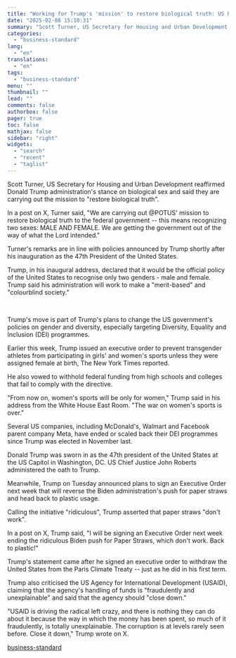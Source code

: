 ```yaml
---
title: "Working for Trump's 'mission' to restore biological truth: US housing secy"
date: "2025-02-08 15:10:31"
summary: "Scott Turner, US Secretary for Housing and Urban Development reaffirmed Donald Trump administration's stance on biological sex and said they are carrying out the mission to \"restore biological truth\". In a post on X, Turner said, \"We are carrying out @POTUS' mission to restore biological truth to the federal government..."
categories:
  - "business-standard"
lang:
  - "en"
translations:
  - "en"
tags:
  - "business-standard"
menu: ""
thumbnail: ""
lead: ""
comments: false
authorbox: false
pager: true
toc: false
mathjax: false
sidebar: "right"
widgets:
  - "search"
  - "recent"
  - "taglist"
---
```


Scott Turner, US Secretary for Housing and Urban Development reaffirmed Donald Trump administration's stance on biological sex and said they are carrying out the mission to "restore biological truth".

In a post on X, Turner said, "We are carrying out @POTUS' mission to restore biological truth to the federal government -- this means recognizing two sexes: MALE AND FEMALE. We are getting the government out of the way of what the Lord intended."

Turner's remarks are in line with policies announced by Trump shortly after his inauguration as the 47th President of the United States.

Trump, in his inaugural address, declared that it would be the official policy of the United States to recognise only two genders - male and female. Trump said his administration will work to make a "merit-based" and "colourblind society."

 

Trump's move is part of Trump's plans to change the US government's policies on gender and diversity, especially targeting Diversity, Equality and Inclusion (DEI) programmes.

Earlier this week, Trump issued an executive order to prevent transgender athletes from participating in girls' and women's sports unless they were assigned female at birth, The New York Times reported.

He also vowed to withhold federal funding from high schools and colleges that fail to comply with the directive.

"From now on, women's sports will be only for women," Trump said in his address from the White House East Room. "The war on women's sports is over."

Several US companies, including McDonald's, Walmart and Facebook parent company Meta, have ended or scaled back their DEI programmes since Trump was elected in November last.

Donald Trump was sworn in as the 47th president of the United States at the US Capitol in Washington, DC. US Chief Justice John Roberts administered the oath to Trump.

Meanwhile, Trump on Tuesday announced plans to sign an Executive Order next week that will reverse the Biden administration's push for paper straws and head back to plastic usage.

Calling the initiative "ridiculous", Trump asserted that paper straws "don't work".

In a post on X, Trump said, "I will be signing an Executive Order next week ending the ridiculous Biden push for Paper Straws, which don't work. Back to plastic!"

Trump's statement came after he signed an executive order to withdraw the United States from the Paris Climate Treaty -- just as he did in his first term.

Trump also criticised the US Agency for International Development (USAID), claiming that the agency's handling of funds is "fraudulently and unexplainable" and said that the agency should "close down."

"USAID is driving the radical left crazy, and there is nothing they can do about it because the way in which the money has been spent, so much of it fraudulently, is totally unexplainable. The corruption is at levels rarely seen before. Close it down," Trump wrote on X.

[business-standard](https://www.business-standard.com/world-news/working-for-trump-s-mission-to-restore-biological-truth-us-housing-secy-125020800480_1.html)
